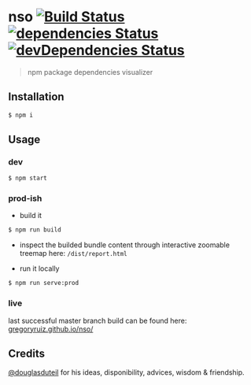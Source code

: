 # nso [![Build Status](https://travis-ci.org/gregoryruiz/nso.svg?branch=master)](https://travis-ci.org/gregoryruiz/nso) [![dependencies Status](https://david-dm.org/gregoryruiz/nso/status.svg)](https://david-dm.org/gregoryruiz/nso) [![devDependencies Status](https://david-dm.org/gregoryruiz/nso/dev-status.svg)](https://david-dm.org/gregoryruiz/nso?type=dev)

> npm package dependencies visualizer

## Installation
```sh
$ npm i
```

## Usage
### dev
```sh
$ npm start
```

### prod-ish
* build it
```sh
$ npm run build
```

* inspect the builded bundle content through interactive zoomable treemap here: `/dist/report.html`

* run it locally
```sh
$ npm run serve:prod
```

### live
last successful master branch build can be found here: [gregoryruiz.github.io/nso/](https://gregoryruiz.github.io/nso/#!/search/gregory)

## Credits
[@douglasduteil](https://github.com/douglasduteil) for his ideas, disponibility, advices, wisdom & friendship.
